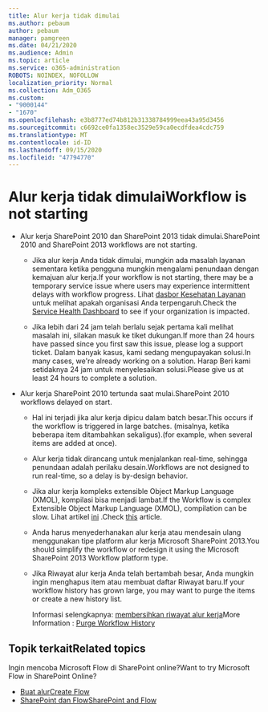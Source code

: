```yaml
---
title: Alur kerja tidak dimulai
ms.author: pebaum
author: pebaum
manager: pamgreen
ms.date: 04/21/2020
ms.audience: Admin
ms.topic: article
ms.service: o365-administration
ROBOTS: NOINDEX, NOFOLLOW
localization_priority: Normal
ms.collection: Adm_O365
ms.custom:
- "9000144"
- "1670"
ms.openlocfilehash: e3b8777ed74b812b31338784999eea43a95d3456
ms.sourcegitcommit: c6692ce0fa1358ec3529e59ca0ecdfdea4cdc759
ms.translationtype: MT
ms.contentlocale: id-ID
ms.lasthandoff: 09/15/2020
ms.locfileid: "47794770"
---
```

# <a name="workflow-is-not-starting"></a><span data-ttu-id="59c01-102">Alur kerja tidak dimulai</span><span class="sxs-lookup"><span data-stu-id="59c01-102">Workflow is not starting</span></span>

- <span data-ttu-id="59c01-103">Alur kerja SharePoint 2010 dan SharePoint 2013 tidak dimulai.</span><span class="sxs-lookup"><span data-stu-id="59c01-103">SharePoint 2010 and SharePoint 2013 workflows are not starting.</span></span>

    - <span data-ttu-id="59c01-104">Jika alur kerja Anda tidak dimulai, mungkin ada masalah layanan sementara ketika pengguna mungkin mengalami penundaan dengan kemajuan alur kerja.</span><span class="sxs-lookup"><span data-stu-id="59c01-104">If your workflow is not starting, there may be a temporary service issue where users may experience intermittent delays with workflow progress.</span></span> <span data-ttu-id="59c01-105">Lihat [dasbor Kesehatan Layanan](https:/admin.microsoft.com/AdminPortal/Home#/servicehealth) untuk melihat apakah organisasi Anda terpengaruh.</span><span class="sxs-lookup"><span data-stu-id="59c01-105">Check the [Service Health Dashboard](https:/admin.microsoft.com/AdminPortal/Home#/servicehealth) to see if your organization is impacted.</span></span>

    - <span data-ttu-id="59c01-106">Jika lebih dari 24 jam telah berlalu sejak pertama kali melihat masalah ini, silakan masuk ke tiket dukungan.</span><span class="sxs-lookup"><span data-stu-id="59c01-106">If more than 24 hours have passed since you first saw this issue, please log a support ticket.</span></span> <span data-ttu-id="59c01-107">Dalam banyak kasus, kami sedang mengupayakan solusi.</span><span class="sxs-lookup"><span data-stu-id="59c01-107">In many cases, we're already working on a solution.</span></span> <span data-ttu-id="59c01-108">Harap Beri kami setidaknya 24 jam untuk menyelesaikan solusi.</span><span class="sxs-lookup"><span data-stu-id="59c01-108">Please give us at least 24 hours to complete a solution.</span></span>

- <span data-ttu-id="59c01-109">Alur kerja SharePoint 2010 tertunda saat mulai.</span><span class="sxs-lookup"><span data-stu-id="59c01-109">SharePoint 2010 workflows delayed on start.</span></span>

    - <span data-ttu-id="59c01-110">Hal ini terjadi jika alur kerja dipicu dalam batch besar.</span><span class="sxs-lookup"><span data-stu-id="59c01-110">This occurs if the workflow is triggered in large batches.</span></span> <span data-ttu-id="59c01-111">(misalnya, ketika beberapa item ditambahkan sekaligus).</span><span class="sxs-lookup"><span data-stu-id="59c01-111">(for example, when several items are added at once).</span></span>

    - <span data-ttu-id="59c01-112">Alur kerja tidak dirancang untuk menjalankan real-time, sehingga penundaan adalah perilaku desain.</span><span class="sxs-lookup"><span data-stu-id="59c01-112">Workflows are not designed to run real-time, so a delay is by-design behavior.</span></span>

   -  <span data-ttu-id="59c01-113">Jika alur kerja kompleks extensible Object Markup Language (XMOL), kompilasi bisa menjadi lambat.</span><span class="sxs-lookup"><span data-stu-id="59c01-113">If the Workflow is complex Extensible Object Markup Language (XMOL), compilation can be slow.</span></span> <span data-ttu-id="59c01-114">Lihat artikel [ini](https://support.microsoft.com//kb/3043697) .</span><span class="sxs-lookup"><span data-stu-id="59c01-114">Check [this](https://support.microsoft.com//kb/3043697) article.</span></span>

    - <span data-ttu-id="59c01-115">Anda harus menyederhanakan alur kerja atau mendesain ulang menggunakan tipe platform alur kerja Microsoft SharePoint 2013.</span><span class="sxs-lookup"><span data-stu-id="59c01-115">You should simplify the workflow or redesign it using the Microsoft SharePoint 2013 Workflow platform type.</span></span>

    - <span data-ttu-id="59c01-116">Jika Riwayat alur kerja Anda telah bertambah besar, Anda mungkin ingin menghapus item atau membuat daftar Riwayat baru.</span><span class="sxs-lookup"><span data-stu-id="59c01-116">If your workflow history has grown large, you may want to purge the items or create a new history list.</span></span>

        <span data-ttu-id="59c01-117">Informasi selengkapnya: [membersihkan riwayat alur kerja](https://blogs.technet.microsoft.com/marj/2015/08/07/sharepoint-2010-workflows-best-practice-purge-workflow-history-list-items/)</span><span class="sxs-lookup"><span data-stu-id="59c01-117">More Information : [Purge Workflow History](https://blogs.technet.microsoft.com/marj/2015/08/07/sharepoint-2010-workflows-best-practice-purge-workflow-history-list-items/)</span></span>


## <a name="related-topics"></a><span data-ttu-id="59c01-118">Topik terkait</span><span class="sxs-lookup"><span data-stu-id="59c01-118">Related topics</span></span>
<span data-ttu-id="59c01-119">Ingin mencoba Microsoft Flow di SharePoint online?</span><span class="sxs-lookup"><span data-stu-id="59c01-119">Want to try Microsoft Flow in SharePoint Online?</span></span>
- [<span data-ttu-id="59c01-120">Buat alur</span><span class="sxs-lookup"><span data-stu-id="59c01-120">Create Flow</span></span>](https://support.office.com/article/Create-a-flow-for-a-list-or-library-in-SharePoint-Online-or-OneDrive-for-Business-a9c3e03b-0654-46af-a254-20252e580d01) 
- [<span data-ttu-id="59c01-121">SharePoint dan Flow</span><span class="sxs-lookup"><span data-stu-id="59c01-121">SharePoint and Flow</span></span>](https://flow.microsoft.com/blog/sharepoint-and-flow/) 


